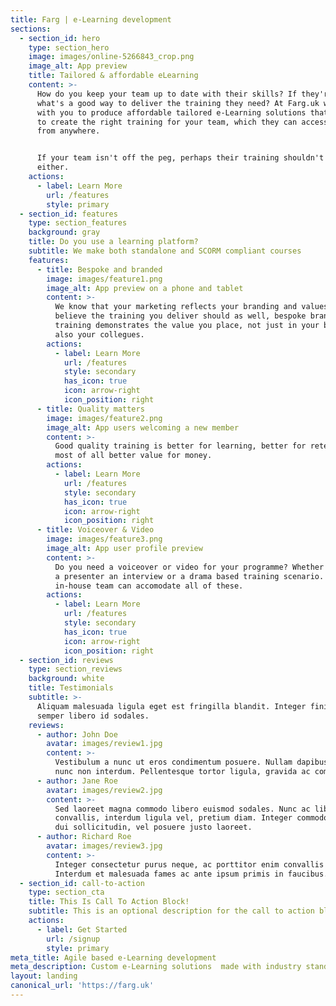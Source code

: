 ```yaml
---
title: Farg | e-Learning development
sections:
  - section_id: hero
    type: section_hero
    image: images/online-5266843_crop.png
    image_alt: App preview
    title: Tailored & affordable eLearning
    content: >-
      How do you keep your team up to date with their skills? If they're remote,
      what's a good way to deliver the training they need? At Farg.uk we work
      with you to produce affordable tailored e-Learning solutions that help you
      to create the right training for your team, which they can access anytime
      from anywhere.


      If your team isn't off the peg, perhaps their training shouldn't be
      either.
    actions:
      - label: Learn More
        url: /features
        style: primary
  - section_id: features
    type: section_features
    background: gray
    title: Do you use a learning platform?
    subtitle: We make both standalone and SCORM compliant courses
    features:
      - title: Bespoke and branded
        image: images/feature1.png
        image_alt: App preview on a phone and tablet
        content: >-
          We know that your marketing reflects your branding and values, we
          believe the training you deliver should as well, bespoke branded
          training demonstrates the value you place, not just in your brand but
          also your collegues.
        actions:
          - label: Learn More
            url: /features
            style: secondary
            has_icon: true
            icon: arrow-right
            icon_position: right
      - title: Quality matters
        image: images/feature2.png
        image_alt: App users welcoming a new member
        content: >-
          Good quality training is better for learning, better for retention but
          most of all better value for money.
        actions:
          - label: Learn More
            url: /features
            style: secondary
            has_icon: true
            icon: arrow-right
            icon_position: right
      - title: Voiceover & Video
        image: images/feature3.png
        image_alt: App user profile preview
        content: >-
          Do you need a voiceover or video for your programme? Whether you need
          a presenter an interview or a drama based training scenario. Our
          in-house team can accomodate all of these.
        actions:
          - label: Learn More
            url: /features
            style: secondary
            has_icon: true
            icon: arrow-right
            icon_position: right
  - section_id: reviews
    type: section_reviews
    background: white
    title: Testimonials
    subtitle: >-
      Aliquam malesuada ligula eget est fringilla blandit. Integer finibus
      semper libero id sodales. 
    reviews:
      - author: John Doe
        avatar: images/review1.jpg
        content: >-
          Vestibulum a nunc ut eros condimentum posuere. Nullam dapibus quis
          nunc non interdum. Pellentesque tortor ligula, gravida ac commodo eu.
      - author: Jane Roe
        avatar: images/review2.jpg
        content: >-
          Sed laoreet magna commodo libero euismod sodales. Nunc ac libero
          convallis, interdum ligula vel, pretium diam. Integer commodo sem at
          dui sollicitudin, vel posuere justo laoreet.
      - author: Richard Roe
        avatar: images/review3.jpg
        content: >-
          Integer consectetur purus neque, ac porttitor enim convallis vitae.
          Interdum et malesuada fames ac ante ipsum primis in faucibus.
  - section_id: call-to-action
    type: section_cta
    title: This Is Call To Action Block!
    subtitle: This is an optional description for the call to action block.
    actions:
      - label: Get Started
        url: /signup
        style: primary
meta_title: Agile based e-Learning development
meta_description: Custom e-Learning solutions  made with industry standard tools
layout: landing
canonical_url: 'https://farg.uk'
---
```

